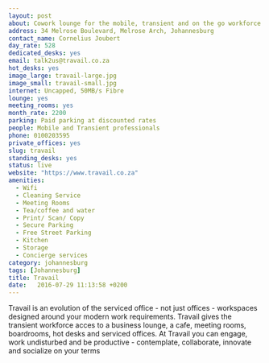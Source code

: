 ```yaml
---
layout: post
about: Cowork lounge for the mobile, transient and on the go workforce accessible per hour, day, week or month.
address: 34 Melrose Boulevard, Melrose Arch, Johannesburg
contact_name: Cornelius Joubert
day_rate: 528
dedicated_desks: yes
email: talk2us@travail.co.za
hot_desks: yes
image_large: travail-large.jpg
image_small: travail-small.jpg
internet: Uncapped, 50MB/s Fibre
lounge: yes
meeting_rooms: yes
month_rate: 2200
parking: Paid parking at discounted rates
people: Mobile and Transient professionals
phone: 0100203595
private_offices: yes
slug: travail
standing_desks: yes
status: live
website: "https://www.travail.co.za"
amenities:
  - Wifi
  - Cleaning Service
  - Meeting Rooms
  - Tea/coffee and water
  - Print/ Scan/ Copy
  - Secure Parking
  - Free Street Parking
  - Kitchen
  - Storage
  - Concierge services
category: johannesburg
tags: [Johannesburg]
title: Travail
date:   2016-07-29 11:13:58 +0200
---
```

Travail is an evolution of the serviced office - not just offices - workspaces designed around your modern work requirements. Travail gives the transient workforce acces to a business lounge, a cafe, meeting rooms, boardrooms, hot desks and serviced offices. At Travail you can engage, work undisturbed and be productive - contemplate, collaborate, innovate and socialize on your terms

